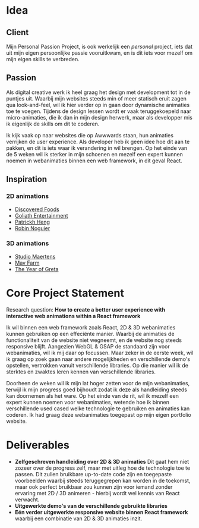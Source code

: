 # Idea
## Client
Mijn Personal Passion Project, is ook werkelijk een *personal* project, iets dat uit mijn eigen persoonlijke passie vooruitkwam, en is dit iets voor mezelf om mijn eigen skills te verbreden.

## Passion
Als digital creative werk ik heel graag het design met development tot in de puntjes uit. Waarbij mijn websites steeds min of meer statisch eruit zagen qua look-and-feel, wil ik hier verder op in gaan door dynamische animaties toe te voegen. Tijdens de design lessen wordt er vaak teruggekoepeld naar micro-animaties, die ik dan in mijn design herwerk, maar als developper mis ik eigenlijk de skills om dit te coderen. 

Ik kijk vaak op naar websites die op Awwwards staan, hun animaties verrijken de user experience. Als developer heb ik geen idee hoe dit aan te pakken, en dit is iets waar ik verandering in wil brengen. Op het einde van de 5 weken wil ik sterker in mijn schoenen en mezelf een expert kunnen noemen in webanimaties binnen een web framework, in dit geval React.

## Inspiration
### 2D animations
* [Discovered Foods](https://www.discoveredfoods.com/)
* [Goliath Entertainment](https://www.goliath-entertainment.com/)
* [Patrickh Heng](https://patrickheng.com/)
* [Robin Noguier](https://robin-noguier.com/project/iv-skaya/)

### 3D animations
* [Studio Maertens](https://studiomaertens.com/)
* [Mav Farm](https://mav.farm)
* [The Year of Greta](https://theyearofgreta.com/)

# Core Project Statement
Research question: **How to create a better user experience with interactive web animations within a React framework**

Ik wil binnen een web framework zoals React, 2D & 3D webanimaties kunnen gebruiken op een effeciënte manier. Waarbij de animaties de functionaliteit van de website niet wegneemt, en de website nog steeds responsive blijft. Aangezien WebGL & GSAP de standaard zijn voor webanimaties, wil ik mij daar op focussen. Maar zeker in de eerste week, wil ik graag op zoek gaan naar andere mogelijkheden en verschillende demo's opstellen, vertrokken vanuit verschillende libraries. Op die manier wil ik de sterktes en zwaktes leren kennen van verschillende libraries. 

Doorheen de weken wil ik mijn lat hoger zetten voor de mijn webanimaties, terwijl ik mijn progress goed bijhoudt zodat ik deze als handleiding steeds kan doornemen als het ware. Op het einde van de rit, wil ik mezelf een expert kunnen noemen voor webanimaties, wetende hoe ik binnen verschillende used cased welke technologie te gebruiken en animaties kan coderen. Ik had graag deze webanimaties toegepast op mijn eigen portfolio website.

# Deliverables
* **Zelfgeschreven handleiding over 2D & 3D animaties** Dit gaat hem niet zozeer over de progress zelf, maar met uitleg hoe de technologie toe te passen. Dit zullen bruikbare up-to-date code zijn en toegepaste voorbeelden waarbij steeds teruggegrepen kan worden in de toekomst, maar ook perfect bruikbaar zou kunnen zijn voor iemand zonder ervaring met 2D / 3D animeren - hierbij wordt wel kennis van React verwacht.
* **Uitgewerkte demo's van de verschillende gebruikte libraries**
* **Eén verder uitgewerkte responsive website binnen React framework** waarbij een combinatie van 2D & 3D animaties inzit.
